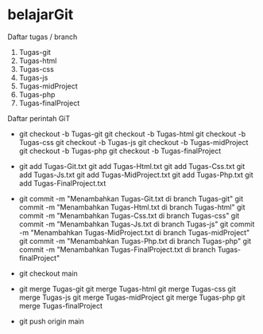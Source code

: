 # belajarGit

Daftar tugas / branch
  1.  Tugas-git
  2.  Tugas-html
  3.  Tugas-css
  4.  Tugas-js
  5.  Tugas-midProject
  6.  Tugas-php
  7.  Tugas-finalProject

Daftar perintah GiT
  - git checkout -b Tugas-git
    git checkout -b Tugas-html
    git checkout -b Tugas-css
    git checkout -b Tugas-js
    git checkout -b Tugas-midProject
    git checkout -b Tugas-php
    git checkout -b Tugas-finalProject

  - git add Tugas-Git.txt
    git add Tugas-Html.txt
    git add Tugas-Css.txt
    git add Tugas-Js.txt
    git add Tugas-MidProject.txt
    git add Tugas-Php.txt
    git add Tugas-FinalProject.txt

  - git commit -m "Menambahkan Tugas-Git.txt di branch Tugas-git"
    git commit -m "Menambahkan Tugas-Html.txt di branch Tugas-html"
    git commit -m "Menambahkan Tugas-Css.txt di branch Tugas-css"
    git commit -m "Menambahkan Tugas-Js.txt di branch Tugas-js"
    git commit -m "Menambahkan Tugas-MidProject.txt di branch Tugas-midProject"
    git commit -m "Menambahkan Tugas-Php.txt di branch Tugas-php"
    git commit -m "Menambahkan Tugas-FinalProject.txt di branch Tugas-finalProject"

  - git checkout main

  - git merge Tugas-git
    git merge Tugas-html
    git merge Tugas-css
    git merge Tugas-js
    git merge Tugas-midProject
    git merge Tugas-php
    git merge Tugas-finalProject

  - git push origin main